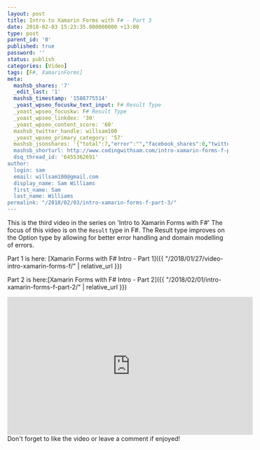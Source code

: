 ```yaml
---
layout: post
title: Intro to Xamarin Forms with F# - Part 3
date: 2018-02-03 15:23:35.000000000 +13:00
type: post
parent_id: '0'
published: true
password: ''
status: publish
categories: [Video]
tags: [F#, XamarinForms]
meta:
  mashsb_shares: '7'
  _edit_last: '1'
  mashsb_timestamp: '1588775514'
  _yoast_wpseo_focuskw_text_input: F# Result Type
  _yoast_wpseo_focuskw: F# Result Type
  _yoast_wpseo_linkdex: '30'
  _yoast_wpseo_content_score: '60'
  mashsb_twitter_handle: willsam100
  _yoast_wpseo_primary_category: '57'
  mashsb_jsonshares: '{"total":7,"error":"","facebook_shares":0,"twitter":7,"facebook_total":0,"facebook_likes":0,"facebook_comments":0}'
  mashsb_shorturl: http://www.codingwithsam.com/intro-xamarin-forms-f-part-3/
  dsq_thread_id: '6455362691'
author:
  login: sam
  email: willsam100@gmail.com
  display_name: Sam Williams
  first_name: Sam
  last_name: Williams
permalink: "/2018/02/03/intro-xamarin-forms-f-part-3/"
---
```

This is the third video in the series on 'Intro to Xamarin Forms with F#'
The focus of this video is on the <code>Result</code> type in F#. The Result type improves on the Option type by allowing for better error handling and domain modelling of errors.

Part 1 is here: [Xamarin Forms with F# Intro - Part 1]({{ "/2018/01/27/video-intro-xamarin-forms-f/" | relative_url }})

Part 2 is here:[Xamarin Forms with F# Intro - Part 2]({{ "/2018/02/01/intro-xamarin-forms-f-part-2/" | relative_url }})
<iframe src="https://www.youtube.com/embed/KAFyO8WsicI" width="560" height="315" frameborder="0" allowfullscreen="allowfullscreen"></iframe>
Don't forget to like the video or leave a comment if enjoyed!
